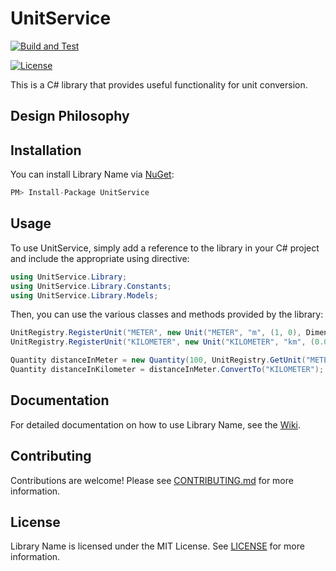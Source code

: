 # UnitService

[![Build and Test](https://github.com/Igben-Nehemiah/UnitService/actions/workflows/build-test.yml/badge.svg)](https://github.com/Igben-Nehemiah/UnitService/actions/workflows/build-test.yml)

<!-- [![NuGet](https://img.shields.io/nuget/v/LibName.svg)](https://www.nuget.org/packages/LibName/) -->
[![License](https://img.shields.io/badge/license-MIT-blue.svg)](LICENSE)

This is a C# library that provides useful functionality for unit conversion.

## Design Philosophy

## Installation 

You can install Library Name via [NuGet](https://www.nuget.org/packages/UnitService/):
```csharp
PM> Install-Package UnitService
```

## Usage

To use UnitService, simply add a reference to the library in your C# project and include the appropriate using directive:

```csharp
using UnitService.Library;
using UnitService.Library.Constants;
using UnitService.Library.Models;
```

Then, you can use the various classes and methods provided by the library:

```csharp
UnitRegistry.RegisterUnit("METER", new Unit("METER", "m", (1, 0), Dimensions.LENGTH));
UnitRegistry.RegisterUnit("KILOMETER", new Unit("KILOMETER", "km", (0.001, 0), Dimensions.LENGTH));

Quantity distanceInMeter = new Quantity(100, UnitRegistry.GetUnit("METER"));
Quantity distanceInKilometer = distanceInMeter.ConvertTo("KILOMETER");

```

## Documentation

For detailed documentation on how to use Library Name, see the [Wiki](https://github.com/Igben-Nehemiah/UnitService/wiki).

## Contributing

Contributions are welcome! Please see [CONTRIBUTING.md](CONTRIBUTING.md) for more information.

## License

Library Name is licensed under the MIT License. See [LICENSE](LICENSE) for more information.






